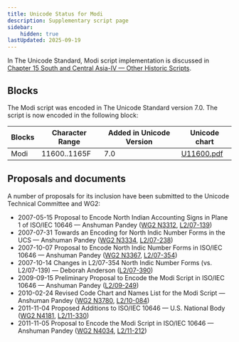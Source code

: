 ```yaml
---
title: Unicode Status for Modi
description: Supplementary script page
sidebar:
    hidden: true
lastUpdated: 2025-09-19
---
```


In The Unicode Standard, Modi script implementation is discussed in [Chapter 15 South and Central Asia-IV — Other Historic Scripts](https://www.unicode.org/versions/latest/core-spec/chapter-15/#G80897).

## Blocks

The Modi script was encoded in The Unicode Standard version 7.0. The script is now encoded in the following block:

| Blocks | Character Range | Added in Unicode Version | Unicode chart |
| ------ | --------------- | ------------------------ | ------------- |
| Modi  | 11600..1165F | 7.0 | [U11600.pdf](http://www.unicode.org/charts/PDF/U11600.pdf) |

## Proposals and documents

A number of proposals for its inclusion have been submitted to the Unicode Technical Committee and WG2:
- 2007-05-15 Proposal to Encode North Indian Accounting Signs in Plane 1 of ISO/IEC 10646 — Anshuman Pandey  ([WG2 N3312](https://www.unicode.org/wg2/docs/n3312.pdf), [L2/07-139](http://www.unicode.org/cgi-bin/GetMatchingDocs.pl?L2/07-139))
- 2007-07-31 Towards an Encoding for North Indic Number Forms in the UCS — Anshuman Pandey ([WG2 N3334](https://www.unicode.org/wg2/docs/n3334.pdf), [L2/07-238](http://www.unicode.org/cgi-bin/GetMatchingDocs.pl?L2/07-238))
- 2007-10-07 Proposal to Encode North Indic Number Forms in ISO/IEC 10646 — Anshuman Pandey ([WG2 N3367](https://www.unicode.org/wg2/docs/n3367.pdf), [L2/07-354](http://www.unicode.org/cgi-bin/GetMatchingDocs.pl?L2/07-354))
- 2007-10-14 Changes in L2/07-354 North Indic Number Forms (vs. L2/07-139) — Deborah Anderson ([L2/07-390](http://www.unicode.org/cgi-bin/GetMatchingDocs.pl?L2/07-390))
- 2009-09-15 Preliminary Proposal to Encode the Modi Script in ISO/IEC 10646 — Anshuman Pandey ([L2/09-249](http://www.unicode.org/cgi-bin/GetMatchingDocs.pl?L2/09-249))
- 2010-02-24 Revised Code Chart and Names List for the Modi Script — Anshuman Pandey ([WG2 N3780](https://www.unicode.org/wg2/docs/n3780.pdf), [L2/10-084](http://www.unicode.org/cgi-bin/GetMatchingDocs.pl?L2/10-084))
- 2011-11-04 Proposed Additions to ISO/IEC 10646 — U.S. National Body ([WG2 N4181](https://www.unicode.org/wg2/docs/n4181.pdf), [L2/11-330](http://www.unicode.org/cgi-bin/GetMatchingDocs.pl?L2/11-330))
- 2011-11-05 Proposal to Encode the Modi Script in ISO/IEC 10646 — Anshuman Pandey ([WG2 N4034](https://www.unicode.org/wg2/docs/n4034.pdf), [L2/11-212](http://www.unicode.org/cgi-bin/GetMatchingDocs.pl?L2/11-212))

